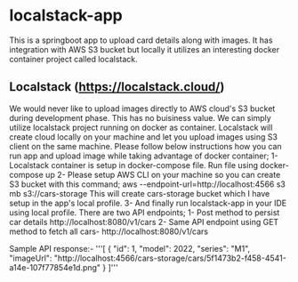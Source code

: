 # localstack-app
This is a springboot app to upload card details along with images. It has integration with AWS S3 bucket but locally it utilizes an interesting docker container project called localstack.

## Localstack (https://localstack.cloud/)
We would never like to upload images directly to AWS cloud's S3 bucket during development phase. This has no buisiness value. We can simply utilize localstack project running on docker
as container. Localstack will create cloud locally on your machine and let you upload images using S3 client on the same machine.
Please follow below instructions how you can run app and upload image while taking advantage of docker container;
1- Localstack container is setup in docker-compose file. Run file using docker-compose up
2- Please setup AWS CLI on your machine so you can create S3 bucket with this command;
aws --endpoint-url=http://localhost:4566 s3 mb s3://cars-storage
This will create cars-storage bucket which I have setup in the app's local profile.
3-  And finally run localstack-app in your IDE using local profile. 
There are two API endpoints;
1- Post method to persist car details http://localhost:8080/v1/cars
2- Same API endpoint using GET method to fetch all cars- http://localhost:8080/v1/cars

Sample API response:-
'''[
  {
    "id": 1,
    "model": 2022,
    "series": "M1",
    "imageUrl": "http://localhost:4566/cars-storage/cars/5f1473b2-f458-4541-a14e-107f77854e1d.png"
  }
]'''
